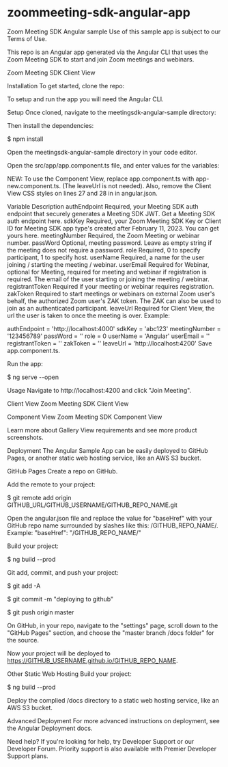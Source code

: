 # zoommeeting-sdk-angular-app


Zoom Meeting SDK Angular sample
Use of this sample app is subject to our Terms of Use.

This repo is an Angular app generated via the Angular CLI that uses the Zoom Meeting SDK to start and join Zoom meetings and webinars.

Zoom Meeting SDK Client View

Installation
To get started, clone the repo:



To setup and run the app you will need the Angular CLI.

Setup
Once cloned, navigate to the meetingsdk-angular-sample directory:



Then install the dependencies:

$ npm install

Open the meetingsdk-angular-sample directory in your code editor.

Open the src/app/app.component.ts file, and enter values for the variables:

NEW: To use the Component View, replace app.component.ts with app-new.component.ts. (The leaveUrl is not needed). Also, remove the Client View CSS styles on lines 27 and 28 in in angular.json.

Variable	Description
authEndpoint	Required, your Meeting SDK auth endpoint that securely generates a Meeting SDK JWT. Get a Meeting SDK auth endpoint here.
sdkKey	Required, your Zoom Meeting SDK Key or Client ID for Meeting SDK app type's created after February 11, 2023. You can get yours here.
meetingNumber	Required, the Zoom Meeting or webinar number.
passWord	Optional, meeting password. Leave as empty string if the meeting does not require a password.
role	Required, 0 to specify participant, 1 to specify host.
userName	Required, a name for the user joining / starting the meeting / webinar.
userEmail	Required for Webinar, optional for Meeting, required for meeting and webinar if registration is required. The email of the user starting or joining the meeting / webinar.
registrantToken	Required if your meeting or webinar requires registration.
zakToken	Required to start meetings or webinars on external Zoom user's behalf, the authorized Zoom user's ZAK token. The ZAK can also be used to join as an authenticated participant.
leaveUrl	Required for Client View, the url the user is taken to once the meeting is over.
Example:

authEndpoint = 'http://localhost:4000'
sdkKey = 'abc123'
meetingNumber = '123456789'
passWord = ''
role = 0
userName = 'Angular'
userEmail = ''
registrantToken = ''
zakToken = ''
leaveUrl = 'http://localhost:4200'
Save app.component.ts.

Run the app:

$ ng serve --open

Usage
Navigate to http://localhost:4200 and click "Join Meeting".

Client View
Zoom Meeting SDK Client View

Component View
Zoom Meeting SDK Component View

Learn more about Gallery View requirements and see more product screenshots.

Deployment
The Angular Sample App can be easily deployed to GitHub Pages, or another static web hosting service, like an AWS S3 bucket.

GitHub Pages
Create a repo on GitHub.

Add the remote to your project:

$ git remote add origin GITHUB_URL/GITHUB_USERNAME/GITHUB_REPO_NAME.git

Open the angular.json file and replace the value for "baseHref" with your GitHub repo name surrounded by slashes like this: /GITHUB_REPO_NAME/. Example: "baseHref": "/GITHUB_REPO_NAME/"

Build your project:

$ ng build --prod

Git add, commit, and push your project:

$ git add -A

$ git commit -m "deploying to github"

$ git push origin master

On GitHub, in your repo, navigate to the "settings" page, scroll down to the "GitHub Pages" section, and choose the "master branch /docs folder" for the source.

Now your project will be deployed to https://GITHUB_USERNAME.github.io/GITHUB_REPO_NAME.

Other Static Web Hosting
Build your project:

$ ng build --prod

Deploy the complied /docs directory to a static web hosting service, like an AWS S3 bucket.

Advanced Deployment
For more advanced instructions on deployment, see the Angular Deployment docs.

Need help?
If you're looking for help, try Developer Support or our Developer Forum. Priority support is also available with Premier Developer Support plans.
